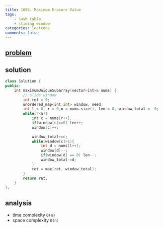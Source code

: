 ```yaml
---
title: 1695. Maximum Erasure Value
tags:  
    - hash table
    - sliding window
categories: leetcode
comments: false
---
```


## [problem](https://leetcode.com/problems/maximum-erasure-value/)

## solution
```c++
class Solution {
public:
    int maximumUniqueSubarray(vector<int>& nums) {
        // slide window
        int ret = 0;
        unordered_map<int,int> window, need;
        int l = 0, r = 0,n = nums.size(), len = 0, window_total =  0;
        while(r<n){
            int c = nums[r++];
            if(window[c]==0) len++;
            window[c]++;
            
            window_total+=c;
            while(window[c]>1){
                int d = nums[l++];
                window[d]--;
                if(window[d] == 0) len--;
                window_total-=d;
            }
            ret = max(ret, window_total);
        }
        return ret;
    }
};
```

## analysis
- time complexity `O(n)`
- space complexity `O(n)`